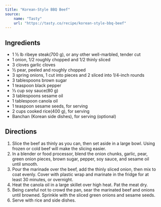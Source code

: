 ```yaml
---
title: "Korean-Style BBQ Beef"
source:
    name: "Tasty"
    url: "https://tasty.co/recipe/korean-style-bbq-beef"
---
```


## Ingredients

-   1 ½ lb ribeye steak(700 g), or any other well-marbled, tender cut
-   1 onion, 1/2 roughly chopped and 1/2 thinly sliced
-   3 cloves garlic cloves
-   ½ pear, peeled and roughly chopped
-   3 spring onions, 1 cut into pieces and 2 sliced into 1/4-inch rounds
-   3 tablespoons brown sugar
-   1 teaspoon black pepper
-   ⅓ cup soy sauce(80 g)
-   3 tablespoons sesame oil
-   1 tablespoon canola oil
-   1 teaspoon sesame seeds, for serving
-   2 cups cooked rice(400 g), for serving
-   Banchan (Korean side dishes), for serving (optional)

## Directions

1. Slice the beef as thinly as you can, then set aside in a large bowl. Using frozen or cold beef will make the slicing easier.
1. In a blender or food processor, blend the onion chunks, garlic, pear, green onion pieces, brown sugar, pepper, soy sauce, and sesame oil until smooth.
1. Pour the marinade over the beef, add the thinly sliced onion, then mix to coat evenly. Cover with plastic wrap and marinate in the fridge for at least 30 minutes, or overnight.
1. Heat the canola oil in a large skillet over high heat. Pat the meat dry.
1. Being careful not to crowd the pan, sear the marinated beef and onions until browned. Sprinkle with the sliced green onions and sesame seeds.
1. Serve with rice and side dishes.
